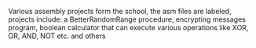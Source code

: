 Various assembly projects form the school, the asm files are labeled, projects include: a BetterRandomRange procedure, encrypting messages program, boolean calculator that can execute various operations like XOR, OR, AND, NOT etc. and others
